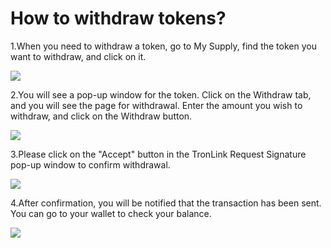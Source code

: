 # How to withdraw tokens?

1.When you need to withdraw a token, go to My Supply, find the token you want to withdraw, and click on it.

&#x20;![](<../../../.gitbook/assets/图片 (21).png>)

2.You will see a pop-up window for the token. Click on the Withdraw tab, and you will see the page for withdrawal. Enter the amount you wish to withdraw, and click on the Withdraw button.

&#x20;![](<../../../.gitbook/assets/图片 (13).png>)

3.Please click on the "Accept" button in the TronLink Request Signature pop-up window to confirm withdrawal.

&#x20;![](<../../../.gitbook/assets/图片 (9).png>)

4.After confirmation, you will be notified that the transaction has been sent. You can go to your wallet to check your balance.

![](<../../../.gitbook/assets/图片 (22).png>)
